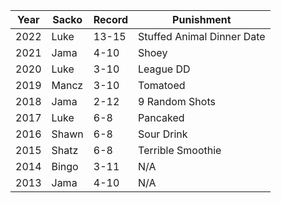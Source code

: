Year|Sacko|Record|Punishment
----|-----|------|----------
2022|Luke|13-15|Stuffed Animal Dinner Date
2021|Jama|4-10|Shoey
2020|Luke|3-10|League DD
2019|Mancz|3-10|Tomatoed
2018|Jama|2-12|9 Random Shots
2017|Luke|6-8|Pancaked
2016|Shawn|6-8|Sour Drink
2015|Shatz|6-8|Terrible Smoothie
2014|Bingo|3-11|N/A
2013|Jama|4-10|N/A
